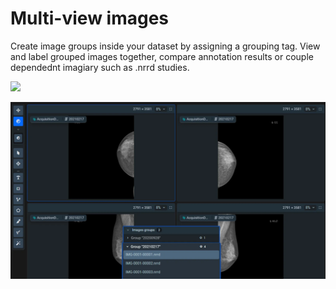 # Multi-view images

Create image groups inside your dataset by assigning a grouping tag. View and label grouped images together, compare annotation results or couple dependednt imagiary such as .nrrd studies.

![](<Multi-view images1.gif>)

![](<Multi-view images2.png>)